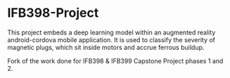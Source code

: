 # IFB398-Project
This project embeds a deep learning model within an augmented reality android-cordova mobile application.
It is used to classify the severity of magnetic plugs, which sit inside motors and accrue ferrous buildup.

Fork of the work done for IFB398 & IFB399 Capstone Project phases 1 and 2.

